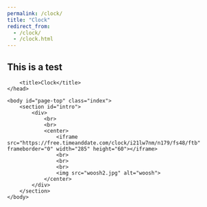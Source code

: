 ```yaml
---
permalink: /clock/
title: "Clock"
redirect_from: 
  - /clock/
  - /clock.html
---
```


## This is a test

<html>
	<head>
		<meta charset="utf-8">
		<meta name="viewport" content="width=device-width, initial-scale=1.0">
		
		<title>Clock</title>
	</head>
	
	<body id="page-top" class="index">
		<section id="intro">
			<div>
				<br>
				<br>
				<center>
					<iframe src="https://free.timeanddate.com/clock/i21lw7nm/n179/fs48/ftb" frameborder="0" width="285" height="60"></iframe>
					<br>
					<br>
					<br>
					<img src="woosh2.jpg" alt="woosh">
				</center>
			</div>
		</section>
	</body>
</html>
